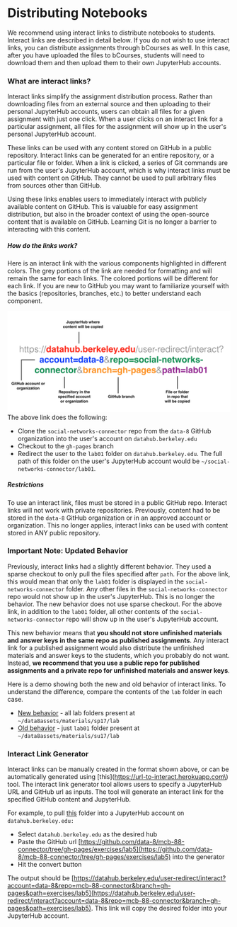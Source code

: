 # Distributing Notebooks

We recommend using interact links to distribute notebooks to students. Interact links are described in detail below. If you do not wish to use interact links, you can distribute assignments through bCourses as well. In this case, after you have uploaded the files to bCourses, students will need to download them and then upload them to their own JupyterHub accounts.

### What are interact links?

Interact links simplify the assignment distribution process. Rather than downloading files from an external source and then uploading to their personal JupyterHub accounts, users can obtain all files for a given assignment with just one click. When a user clicks on an interact link for a particular assignment, all files for the assignment will show up in the user's personal JupyterHub account.

These links can be used with any content stored on GitHub in a public repository. Interact links can be generated for an entire repository, or a particular file or folder. When a link is clicked, a series of Git commands are run from the user's JupyterHub account, which is why interact links must be used with content on GitHub. They cannot be used to pull arbitrary files from sources other than GitHub.

Using these links enables users to immediately interact with publicly available content on GitHub. This is valuable for easy assignment distribution, but also in the broader context of using the open-source content that is available on GitHub. Learning Git is no longer a barrier to interacting with this content.

##### How do the links work?

Here is an interact link with the various components highlighted in different colors. The grey portions of the link are needed for formatting and will remain the same for each links. The colored portions will be different for each link. If you are new to GitHub you may want to familiarize yourself with the basics \(repositories, branches, etc.\) to better understand each component.

![](/assets/interact-link.png)The above link does the following:

* Clone the `social-networks-connector` repo from the `data-8` GitHub organization into the user's account on `datahub.berkeley.edu`
* Checkout to the `gh-pages` branch
* Redirect the user to the `lab01` folder on `datahub.berkeley.edu`. The full path of this folder on the user's JupyterHub account would be `~/social-networks-connector/lab01`.

##### **Restrictions**

To use an interact link, files must be stored in a public GitHub repo. Interact links will not work with private repositories. Previously, content had to be stored in the `data-8` GitHub organization or in an approved account or organization. This no longer applies, interact links can be used with content stored in ANY public repository.

### **Important Note: Updated Behavior**

Previously, interact links had a slightly different behavior. They used a sparse checkout to only pull the files specified after `path`. For the above link, this would mean that only the `lab01` folder is displayed in the `social-networks-connector` folder. Any other files in the `social-networks-connector` repo would not show up in the user's JupyterHub. This is no longer the behavior. The new behavior does not use sparse checkout. For the above link, in addition to the `lab01` folder, all other contents of the `social-networks-connector` repo will show up in the user's JupyterHub account.

This new behavior means that **you should not store unfinished materials and answer keys in the same repo as published assignments**. Any interact link for a published assignment would also distribute the unfinished materials and answer keys to the students, which you probably do not want. Instead, **we recommend that you use a public repo for published assignments and a private repo for unfinished materials and answer keys**.

Here is a demo showing both the new and old behavior of interact links. To understand the difference, compare the contents of the `lab` folder in each case.

* [New behavior](http://datahub.berkeley.edu/user-redirect/interact?repo=data8assets&path=materials/sp17/lab/lab01 ) - all lab folders present at `~/data8assets/materials/sp17/lab`
* [Old behavior](http://data8.haas.berkeley.edu/user-redirect/interact?repo=data8assets&path=materials/su17/lab/lab01 ) - just `lab01` folder present at `~/data8assets/materials/su17/lab`

### **Interact Link Generator**

Interact links can be manually created in the format shown above, or can be automatically generated using [this](https://url-to-interact.herokuapp.com\) tool. The interact link generator tool allows users to specify a JupyterHub URL and GitHub url as inputs. The tool will generate an interact link for the specified GitHub content and JupyterHub.

For example, to pull [this](https://github.com/data-8/mcb-88-connector/tree/gh-pages/exercises/lab5) folder into a JupyterHub account on `datahub.berkeley.edu:`

* Select `datahub.berkeley.edu` as the desired hub
* Paste the GitHub url [https://github.com/data-8/mcb-88-connector/tree/gh-pages/exercises/lab5](https://github.com/data-8/mcb-88-connector/tree/gh-pages/exercises/lab5) into the generator
* Hit the convert button 

The output should be [https://datahub.berkeley.edu/user-redirect/interact?account=data-8&repo=mcb-88-connector&branch=gh-pages&path=exercises/lab5](https://datahub.berkeley.edu/user-redirect/interact?account=data-8&repo=mcb-88-connector&branch=gh-pages&path=exercises/lab5). This link will copy the desired folder into your JupyterHub account.

